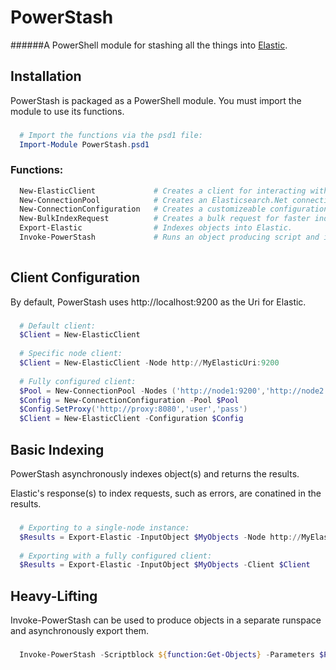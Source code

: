 PowerStash
==========
######A PowerShell module for stashing all the things into [Elastic](https://www.elastic.co/).

Installation
------------
PowerStash is packaged as a PowerShell module.  You must import the module to use its functions.
###
```powershell
  # Import the functions via the psd1 file:
  Import-Module PowerStash.psd1
```
### Functions:
```powershell    
  New-ElasticClient             # Creates a client for interacting with Elastic.
  New-ConnectionPool            # Creates an Elasticsearch.Net connection pool.
  New-ConnectionConfiguration   # Creates a customizeable configuration for a client.
  New-BulkIndexRequest          # Creates a bulk request for faster indexing.
  Export-Elastic                # Indexes objects into Elastic.
  Invoke-PowerStash             # Runs an object producing script and indexes its output.
	
```
Client Configuration
-----------------------------------
By default, PowerStash uses http://localhost:9200 as the Uri for Elastic.
###
```powershell
  # Default client:
  $Client = New-ElasticClient
      
  # Specific node client:
  $Client = New-ElasticClient -Node http://MyElasticUri:9200
  
  # Fully configured client:
  $Pool = New-ConnectionPool -Nodes ('http://node1:9200','http://node2:9200') -Sniffing
  $Config = New-ConnectionConfiguration -Pool $Pool
  $Config.SetProxy('http://proxy:8080','user','pass')
  $Client = New-ElasticClient -Configuration $Config
```
Basic Indexing
--------------
PowerStash asynchronously indexes object(s) and returns the results. 

Elastic's response(s) to index requests, such as errors, are conatined in the results.
###
```powershell
  # Exporting to a single-node instance:
  $Results = Export-Elastic -InputObject $MyObjects -Node http://MyElasticUri:9200
      
  # Exporting with a fully configured client:
  $Results = Export-Elastic -InputObject $MyObjects -Client $Client
```
Heavy-Lifting
------
Invoke-PowerStash can be used to produce objects in a separate runspace and asynchronously export them.
###
```powershell
  Invoke-PowerStash -Scriptblock ${function:Get-Objects} -Parameters $Params -Client $Client
```
